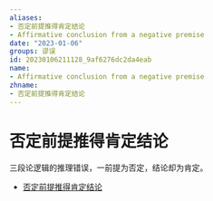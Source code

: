 ```yaml
---
aliases:
- 否定前提推得肯定结论
- Affirmative conclusion from a negative premise
date: "2023-01-06"
groups: 谬误
id: 20230106211128_9af6276dc2da4eab
name:
- Affirmative conclusion from a negative premise
zhname:
- 否定前提推得肯定结论
---
```


# 否定前提推得肯定结论

三段论逻辑的推理错误，一前提为否定，结论却为肯定。

* [否定前提推得肯定结论](https://zh.wikipedia.org/wiki/%E5%90%A6%E5%AE%9A%E5%89%8D%E6%8F%90%E6%8E%A8%E5%BE%97%E8%82%AF%E5%AE%9A%E7%B5%90%E8%AB%96)
